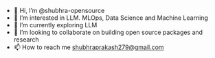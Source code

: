 - 👋 Hi, I’m @shubhra-opensource
- 👀 I’m interested in LLM. MLOps, Data Science and Machine Learning
- 🌱 I’m currently exploring LLM
- 💞️ I’m looking to collaborate on building open source packages and research
- 📫 How to reach me shubhraprakash279@gmail.com

<!---
shubhra-opensource/shubhra-opensource is a ✨ special ✨ repository because its `README.md` (this file) appears on your GitHub profile.
You can click the Preview link to take a look at your changes.
--->
